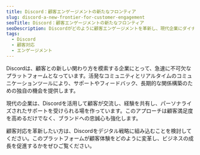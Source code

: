 ```yaml
---
title: Discord：顧客エンゲージメントの新たなフロンティア
slug: discord-a-new-frontier-for-customer-engagement
seoTitle: Discord：顧客エンゲージメントの新たなフロンティア
seoDescription: Discordがどのように顧客エンゲージメントを革新し、現代企業にダイナミックなコミュニティと革新的なサポートを提供しているかをご紹介します。
tags:
  - Discord
  - 顧客対応
  - エンゲージメント
---
```


Discordは、顧客との新しい関わり方を模索する企業にとって、急速に不可欠なプラットフォームとなっています。活発なコミュニティとリアルタイムのコミュニケーションツールにより、サポートやフィードバック、長期的な関係構築のための独自の機会を提供します。

現代の企業は、Discordを活用して顧客が交流し、経験を共有し、パーソナライズされたサポートを受けられる場を作っています。このアプローチは顧客満足度を高めるだけでなく、ブランドへの忠誠心も強化します。

顧客対応を革新したい方は、Discordをデジタル戦略に組み込むことを検討してください。このプラットフォームが顧客体験をどのように変革し、ビジネスの成長を促進するかをぜひご覧ください。
